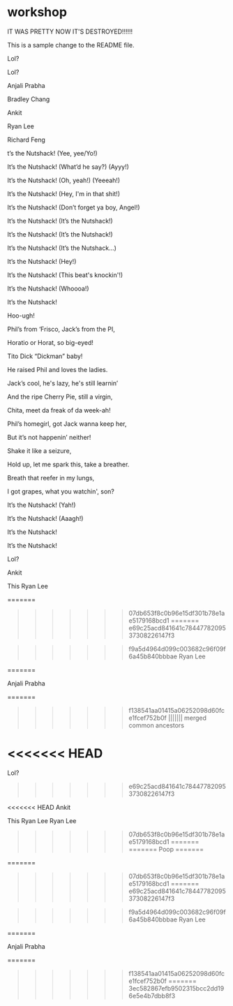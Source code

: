 # workshop

IT WAS PRETTY NOW IT'S DESTROYED!!!!!!

This is a sample change to the README file.

Lol?

Lol?

Anjali Prabha


Bradley Chang

Ankit

Ryan Lee

Richard Feng


t’s the Nutshack! (Yee, yee/Yo!)

It’s the Nutshack! (What’d he say?) (Ayyy!)

It’s the Nutshack! (Oh, yeah!) (Yeeeah!)

It’s the Nutshack! (Hey, I'm in that shit!)

It’s the Nutshack! (Don’t forget ya boy, Angel!)

It’s the Nutshack! (It’s the Nutshack!)

It’s the Nutshack! (It’s the Nutshack!)

It’s the Nutshack! (It’s the Nutshack...)

It’s the Nutshack! (Hey!)

It’s the Nutshack! (This beat's knockin'!)

It’s the Nutshack! (Whoooa!)

It’s the Nutshack!

Hoo-ugh!

Phil’s from ‘Frisco, Jack’s from the PI,

Horatio or Horat, so big-eyed!

Tito Dick “Dickman” baby!

He raised Phil and loves the ladies.

Jack’s cool, he's lazy, he's still learnin’

And the ripe Cherry Pie, still a virgin,

Chita, meet da freak of da week-ah!

Phil’s homegirl, got Jack wanna keep her,

But it’s not happenin’ neither! 

Shake it like a seizure,

Hold up, let me spark this, take a breather.

Breath that reefer in my lungs,

I got grapes, what you watchin', son?

It’s the Nutshack! (Yah!)

It’s the Nutshack! (Aaagh!)

It’s the Nutshack!

It’s the Nutshack!




































































































































































































































































































































































































































































































































































































































































































































































































































































Lol?

Ankit

This 
Ryan Lee



































































































































































































































































































































































































































































































































































































































































































































































































































































































































































































































































































































































































































































































































































































































































































































































































































































































































































































































































































































































































































































































































































































































































































































































































































































































































































































































































































































































































































































































































































































































































































































































































































































































































































































































































































































































































































































































































































































































































































































































































































































































































































































































































































































































































































































































































































































































































































































































































































































































































































































































































































































































































































































































































































































































































































































































































































































































































































































































































































































































































































































































































































































































































































































































































































































































































































































































































































































































































































































































































































































































































































































































































































































































































































































































































































































































































































































































































































































































































































































































































































































































































































































































































































































































































































































































































































































































































































































































































































































































































































































































































































































































































































































































































































































































































































































































































































































































































































































































































































































































































































































































































































































































































































































































































































































































































































































































































































































































































































































































































































































































































































































































































































































































































































































































































































































































































































































































































=======
>>>>>>> 07db653f8c0b96e15df301b78e1ae5179168bcd1
=======
>>>>>>> e69c25acd841641c7844778209537308226147f3

>>>>>>> f9a5d4964d099c003682c96f09f6a45b840bbbae
Ryan Lee

=======

Anjali Prabha

=======
>>>>>>> f138541aa01415a06252098d60fce1fcef752b0f
||||||| merged common ancestors



























































































































































































































































































































































































































































































































































































































































































































































































































































































































































































































































































































































<<<<<<< HEAD
=======

Lol?

>>>>>>> e69c25acd841641c7844778209537308226147f3



























































































































<<<<<<< HEAD
Ankit

This 
Ryan Lee
Ryan Lee
>>>>>>> 07db653f8c0b96e15df301b78e1ae5179168bcd1
=======
=======
Poop
=======




































































































































































































































































































































































































































































































































































































































































































































































































































































































































































































































































































































































































































































































































































































































































































































































































































































































































































































































































































































































































































































































































































































































































































































































































































































































































































































































































































































































































































































































































































































































































































































































































































































































































































































































































































































































































































































































































































































































































































































































































































































































































































































































































































































































































































































































































































































































































































































































































































































































































































































































































































































































































































































































































































































































































































































































































































































































































































































































































































































































































































































































































































































































































































































































































































































































































































































































































































































































































































































































































































































































































































































































































































































































































































































































































































































































































































































































































































































































































































































































































































































































































































































































































































































































































































































































































































































































































































































































































































































































































































































































































































































































































































































































































































































































































































































































































































































































































































































































































































































































































































































































































































































































































































































































































































































































































































































































































































































































































































































































































































































































































































































































































































































































































































































































































































































































































































































































































































































































































































































































































































































































































































































































































































































































































































































































































































































































































































































































































































































































































































































































































































































































































































































































































































































































































































































































































































































































































































































































































































































































































































































































































































































































































































































































































































































































































































































































































































































=======
>>>>>>> 07db653f8c0b96e15df301b78e1ae5179168bcd1
=======
>>>>>>> e69c25acd841641c7844778209537308226147f3

>>>>>>> f9a5d4964d099c003682c96f09f6a45b840bbbae
Ryan Lee

=======

Anjali Prabha

=======
>>>>>>> f138541aa01415a06252098d60fce1fcef752b0f
=======
>>>>>>> 3ec582867efb9502315bcc2dd196e5e4b7dbb8f3
